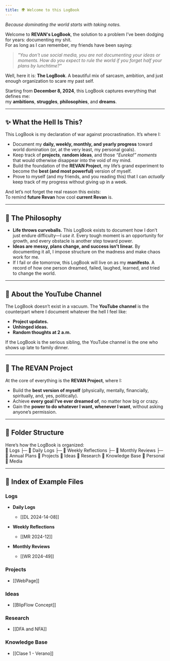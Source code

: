 ```yaml
---
title: 🌍 Welcome to this LogBook
---
```


*Because dominating the world starts with taking notes.*

Welcome to **REVAN's LogBook**, the solution to a problem I’ve been dodging for years: documenting my shit.  
For as long as I can remember, my friends have been saying:  
> *"You don't use social media, you are not documenting your ideas or moments. How do you expect to rule the world if you forget half your plans by lunchtime?"*  

Well, here it is: **The LogBook**. A beautiful mix of sarcasm, ambition, and just enough organization to scare my past self.  

Starting from **December 8, 2024**, this LogBook captures everything that defines me:  
my **ambitions**, **struggles**, **philosophies**, and **dreams**.

---

## ✨ What the Hell Is This?  
This LogBook is my declaration of war against procrastination. It’s where I:  

- Document my **daily, weekly, monthly, and yearly progress** toward world domination (or, at the very least, my personal goals).  
- Keep track of **projects**, **random ideas**, and those *“Eureka!” moments* that would otherwise disappear into the void of my mind.  
- Build the foundation of the **REVAN Project**, my life’s grand experiment to become the **best (and most powerful)** version of myself.  
- Prove to myself (and my friends, and you reading this) that I can *actually* keep track of my progress without giving up in a week.  

And let’s not forget the real reason this exists:  
To remind **future Revan** how cool **current Revan** is.  

---

## 🧠 **The Philosophy**  
- **Life throws curveballs.** This LogBook exists to document how I don’t just endure difficulty—I *use it*. Every tough moment is an opportunity for growth, and every obstacle is another step toward power.  
- **Ideas are messy, plans change, and success isn’t linear.** By documenting it all, I impose structure on the madness and make chaos work for me.  
- If I fail or die tomorrow, this LogBook will live on as my **manifesto**. A record of how one person dreamed, failed, laughed, learned, and tried to change the world.  

---

## 🎥 **About the YouTube Channel**  
The LogBook doesn’t exist in a vacuum. The **YouTube channel** is the counterpart where I document whatever the hell I feel like:  

- **Project updates.**  
- **Unhinged ideas.**  
- **Random thoughts at 2 a.m.**  

If the LogBook is the serious sibling, the YouTube channel is the one who shows up late to family dinner.  

---

## 🌌 **The REVAN Project**  
At the core of everything is the **REVAN Project**, where I:  

- Build the **best version of myself** (physically, mentally, financially, spiritually, and, yes, politically).  
- Achieve **every goal I’ve ever dreamed of**, no matter how big or crazy.  
- Gain the **power to do whatever I want, whenever I want**, without asking anyone’s permission.  

---

## 📂 **Folder Structure**  
Here’s how the LogBook is organized:  
📂 Logs
   ├─ 📂 Daily Logs
   ├─ 📂 Weekly Reflections
   ├─ 📂 Monthly Reviews
   ├─ 📂 Annual Plans
📂 Projects
📂 Ideas
📂 Research
📂 Knowledge Base
📂 Personal
📂 Media

---

## 📂 Index of Example Files

### Logs
- **Daily Logs**  
  - [[DL 2024-14-08]]

- **Weekly Reflections**  
  - [[MR 2024-12]]

- **Monthly Reviews**  
  - [[WR 2024-49]]

### Projects
- [[WebPage]]

### Ideas
- [[BlipFlow Concept]]

### Research
- [[DFA and NFA]]

### Knowledge Base
- [[Clase 1 - Verano]]
